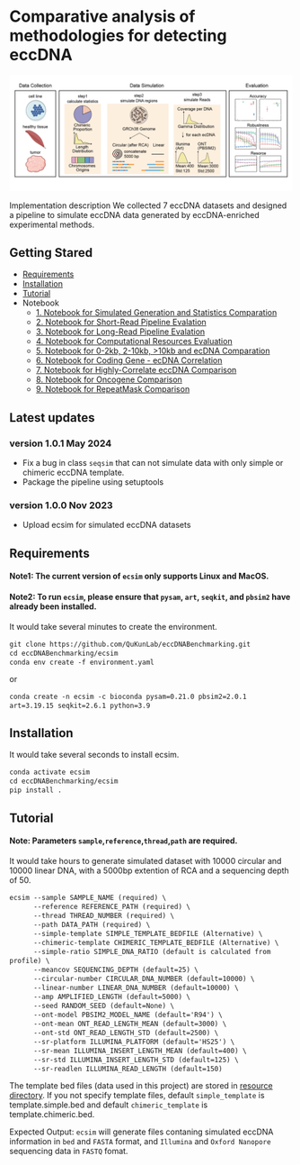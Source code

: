 # Comparative analysis of methodologies for detecting eccDNA
![](figure/Overview.png "Overview")

Implementation description
We collected 7 eccDNA datasets and designed a pipeline to simulate eccDNA data generated by eccDNA-enriched experimental methods.

## Getting Stared
* [Requirements](#requirements)
* [Installation](#Installation)
* [Tutorial](#Tutorial)
* Notebook  
  * [1. Notebook for Simulated Generation and Statistics Comparation](notebook/01_01_Generate_Simulatated_Datasets.ipynb)
  * [2. Notebook for Short-Read Pipeline Evalation](notebook/01_02_Evaluate_ShortRead_Pipelines.ipynb)
  * [3. Notebook for Long-Read Pipeline Evalation](notebook/01_02_Evaluate_LongRead_Pipelines.ipynb)
  * [4. Notebook for Computational Resources Evaluation](notebook/01_03_Evaluate_Computational_Resources.ipynb)
  * [5. Notebook for 0-2kb, 2-10kb, >10kb and ecDNA Comparation](notebook/02_01_Statistics_Experiment_eccDNA.ipynb)
  * [6. Notebook for Coding Gene - ecDNA Correlation](notebook/02_02_CodingGene_eccDNA_Density.ipynb)
  * [7. Notebook for Highly-Correlate eccDNA Comparison](notebook/03_01_Compare_eccDNA_sequence.ipynb)
  * [8. Notebook for Oncogene Comparison](notebook/03_02_Compare_eccDNA_Oncogene.ipynb)
  * [9. Notebook for RepeatMask Comparison](notebook/03_03_Compare_RepeatMask_reads.ipynb)
## Latest updates
### version 1.0.1 May 2024
- Fix a bug in class `seqsim` that can not simulate data with only simple or chimeric eccDNA template.
- Package the pipeline using setuptools
### version 1.0.0 Nov 2023
- Upload ecsim for simulated eccDNA datasets

## Requirements
#### Note1: The current version of `ecsim` only supports Linux and MacOS. 
#### Note2: To run `ecsim`, please ensure that `pysam`, `art`, `seqkit`, and `pbsim2` have already been installed.
It would take several minutes to create the environment. 
```
git clone https://github.com/QuKunLab/eccDNABenchmarking.git
cd eccDNABenchmarking/ecsim
conda env create -f environment.yaml
```
or
```
conda create -n ecsim -c bioconda pysam=0.21.0 pbsim2=2.0.1 art=3.19.15 seqkit=2.6.1 python=3.9
```
## Installation
It would take several seconds to install ecsim.
```
conda activate ecsim
cd eccDNABenchmarking/ecsim
pip install .
```
## Tutorial
#### Note: Parameters `sample`,`reference`,`thread`,`path` are required.
It would take hours to generate simulated dataset with 10000 circular and 10000 linear DNA, with a 5000bp extention of RCA and a sequencing depth of 50.  
```
ecsim --sample SAMPLE_NAME (required) \
      --reference REFERENCE_PATH (required) \
      --thread THREAD_NUMBER (required) \
      --path DATA_PATH (required) \
      --simple-template SIMPLE_TEMPLATE_BEDFILE (Alternative) \
      --chimeric-template CHIMERIC_TEMPLATE_BEDFILE (Alternative) \
      --simple-ratio SIMPLE_DNA_RATIO (default is calculated from profile) \
      --meancov SEQUENCING_DEPTH (default=25) \
      --circular-number CIRCULAR_DNA_NUMBER (default=10000) \
      --linear-number LINEAR_DNA_NUMBER (default=10000) \
      --amp AMPLIFIED_LENGTH (default=5000) \
      --seed RANDOM_SEED (default=None) \
      --ont-model PBSIM2_MODEL_NAME (default='R94') \
      --ont-mean ONT_READ_LENGTH_MEAN (default=3000) \
      --ont-std ONT_READ_LENGTH_STD (default=2500) \
      --sr-platform ILLUMINA_PLATFORM (default='HS25') \
      --sr-mean ILLUMINA_INSERT_LENGTH_MEAN (default=400) \
      --sr-std ILLUMINA_INSERT_LENGTH_STD (default=125) \
      --sr-readlen ILLUMINA_READ_LENGTH (default=150)
```
The template bed files (data used in this project) are stored in [resource directory](ecsim/ecsim/resource/template). If you not specify template files, default `simple_template` is template.simple.bed and default `chimeric_template` is template.chimeric.bed.

Expected Output: `ecsim` will generate files contaning simulated eccDNA information in `bed` and `FASTA` format, and `Illumina` and `Oxford Nanopore` sequencing data in `FASTQ` fomat. 


